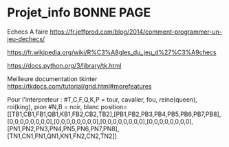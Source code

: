 # Projet_info BONNE PAGE
Echecs
 A faire
https://fr.jeffprod.com/blog/2014/comment-programmer-un-jeu-dechecs/

https://fr.wikipedia.org/wiki/R%C3%A8gles_du_jeu_d%27%C3%A9checs

https://docs.python.org/3/library/tk.html

Meilleure documentation tkinter https://tkdocs.com/tutorial/grid.html#morefeatures


Pour l'interpreteur :
#T,C,F,Q,K,P = tour, cavalier, fou, reine(queen), roi(king), pion
#N,B = noir, blanc
position=[[TB1,CB1,FB1,QB1,KB1,FB2,CB2,TB2],[PB1,PB2,PB3,PB4,PB5,PB6,PB7,PB8],[0,0,0,0,0,0,0,0],[0,0,0,0,0,0,0,0],[0,0,0,0,0,0,0,0],[0,0,0,0,0,0,0,0],[PN1,PN2,PN3,PN4,PN5,PN6,PN7,PN8],[TN1,CN1,FN1,QN1,KN1,FN2,CN2,TN2]]
